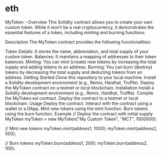 # eth
MyToken - 
Overview
This Solidity contract allows you to create your own custom token. While it won’t be a real cryptocurrency, it demonstrates the essential features of a token, including minting and burning functions.

Description
The MyToken contract provides the following functionalities:

Token Details: It stores the name, abbreviation, and total supply of your custom token.
Balances: It maintains a mapping of addresses to their token balances.
Minting: You can mint (create) new tokens by increasing the total supply and adding tokens to an address.
Burning: You can burn (destroy) tokens by decreasing the total supply and deducting tokens from an address.
Getting Started
Clone this repository to your local machine.
Install a Solidity development environment (e.g., Remix, Hardhat, Truffle).
Deploy the MyToken contract on a testnet or local blockchain.
Installation
Install a Solidity development environment (e.g., Remix, Hardhat, Truffle).
Compile the MyToken.sol contract.
Deploy the contract to a testnet or local blockchain.
Usage
Deploy the contract.
Interact with the contract using a wallet or a DApp.
Mint new tokens using the mint function.
Burn tokens using the burn function.
Example
// Deploy the contract with initial supply
MyToken myToken = new MyToken("My Custom Token", "MCT", 1000000);

// Mint new tokens
myToken.mint(address1, 1000);
myToken.mint(address2, 500);

// Burn tokens
myToken.burn(address1, 200);
myToken.burn(address2, 100);
